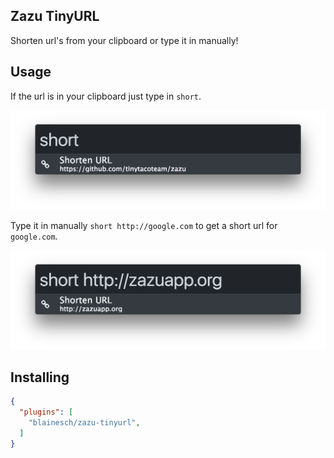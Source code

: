 ## Zazu TinyURL

Shorten url's from your clipboard or type it in manually!

## Usage

If the url is in your clipboard just type in `short`.

![clipbaord](./screenshots/clipboard.png)

Type it in manually `short http://google.com` to get a short url for
`google.com`.

![manual](./screenshots/manual.png)

## Installing

~~~ json
{
  "plugins": [
    "blainesch/zazu-tinyurl",
  ]
}
~~~
